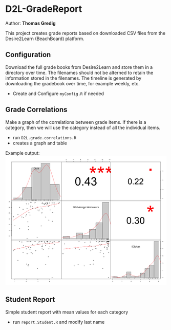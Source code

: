 # D2L-GradeReport

Author: **Thomas Gredig**

This project creates grade reports based on downloaded CSV files from the Desire2Learn (BeachBoard) platform.

## Configuration

Download the full grade books from Desire2Learn and store them in a directory over time. The filenames should not be alterned to retain the information stored in the filenames. The timeline is generated by downloading the gradebook over time, for example weekly, etc.

- Create and Configure `myConfig.R` if needed



## Grade Correlations

Make a graph of the correlations between grade items. If there is a category, then we will use the category instead of all the individual items. 

- run `D2L.grade.correlations.R`
- creates a graph and table

Example output:
![grade correlations](D2L.grade.analysis.CORRELATION.png)


## Student Report

Simple student report with mean values for each category

- run `report.Student.R` and modify last name


